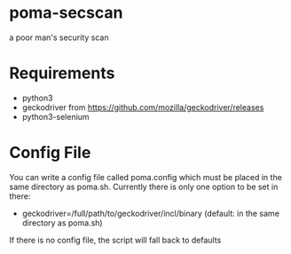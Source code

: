 # poma-secscan
a poor man's security scan

# Requirements
* python3
* geckodriver from https://github.com/mozilla/geckodriver/releases
* python3-selenium


# Config File

You can write a config file called poma.config which must be placed in
the same directory as poma.sh. Currently there is only one option to
be set in there:

* geckodriver=/full/path/to/geckodriver/incl/binary (default: in the same directory as poma.sh)

If there is no config file, the script will fall back to defaults